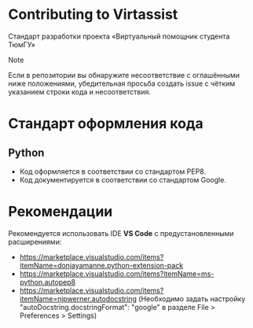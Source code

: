 # Contributing to Virtassist

Стандарт разработки проекта «Виртуальный помощник студента ТюмГУ»

> [!NOTE]
> Если в репозитории вы обнаружите несоответствие с оглашёнными ниже положениями, убедительная просьба создать issue с чётким указанием строки кода и несоответствия.

# Стандарт оформления кода

## Python

 * Код оформляется в соответствии со стандартом PEP8.
 * Код документируется в соответствии со стандартом Google.

# Рекомендации

Рекомендуется использовать IDE **VS Code** с предустановленными расширениями:
 * https://marketplace.visualstudio.com/items?itemName=donjayamanne.python-extension-pack
 * https://marketplace.visualstudio.com/items?itemName=ms-python.autopep8
 * https://marketplace.visualstudio.com/items?itemName=njpwerner.autodocstring (Необходимо задать настройку "autoDocstring.docstringFormat": "google" в разделе File > Preferences > Settings)
